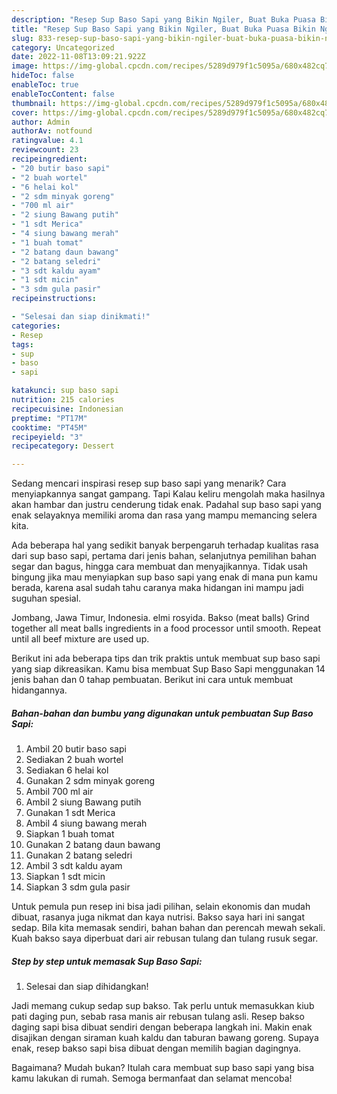 ```yaml
---
description: "Resep Sup Baso Sapi yang Bikin Ngiler, Buat Buka Puasa Bikin Ngiler"
title: "Resep Sup Baso Sapi yang Bikin Ngiler, Buat Buka Puasa Bikin Ngiler"
slug: 833-resep-sup-baso-sapi-yang-bikin-ngiler-buat-buka-puasa-bikin-ngiler
category: Uncategorized
date: 2022-11-08T13:09:21.922Z
image: https://img-global.cpcdn.com/recipes/5289d979f1c5095a/680x482cq70/sup-baso-sapi-foto-resep-utama.jpg
hideToc: false
enableToc: true
enableTocContent: false
thumbnail: https://img-global.cpcdn.com/recipes/5289d979f1c5095a/680x482cq70/sup-baso-sapi-foto-resep-utama.jpg
cover: https://img-global.cpcdn.com/recipes/5289d979f1c5095a/680x482cq70/sup-baso-sapi-foto-resep-utama.jpg
author: Admin
authorAv: notfound
ratingvalue: 4.1
reviewcount: 23
recipeingredient:
- "20 butir baso sapi"
- "2 buah wortel"
- "6 helai kol"
- "2 sdm minyak goreng"
- "700 ml air"
- "2 siung Bawang putih"
- "1 sdt Merica"
- "4 siung bawang merah"
- "1 buah tomat"
- "2 batang daun bawang"
- "2 batang seledri"
- "3 sdt kaldu ayam"
- "1 sdt micin"
- "3 sdm gula pasir"
recipeinstructions:

- "Selesai dan siap dinikmati!"
categories:
- Resep
tags:
- sup
- baso
- sapi

katakunci: sup baso sapi 
nutrition: 215 calories
recipecuisine: Indonesian
preptime: "PT17M"
cooktime: "PT45M"
recipeyield: "3"
recipecategory: Dessert

---
```



Sedang mencari inspirasi resep sup baso sapi yang menarik? Cara menyiapkannya sangat gampang. Tapi Kalau keliru mengolah maka hasilnya akan hambar dan justru cenderung tidak enak. Padahal sup baso sapi yang enak selayaknya memiliki aroma dan rasa yang mampu memancing selera kita.


Ada beberapa hal yang sedikit banyak berpengaruh terhadap kualitas rasa dari sup baso sapi, pertama dari jenis bahan, selanjutnya pemilihan bahan segar dan bagus, hingga cara membuat dan menyajikannya. Tidak usah bingung jika mau menyiapkan sup baso sapi yang enak di mana pun kamu berada, karena asal sudah tahu caranya maka hidangan ini mampu jadi suguhan spesial.

Jombang, Jawa Timur, Indonesia. elmi rosyida. Bakso (meat balls) Grind together all meat balls ingredients in a food processor until smooth. Repeat until all beef mixture are used up.


Berikut ini ada beberapa tips dan trik praktis untuk membuat sup baso sapi yang siap dikreasikan. Kamu bisa membuat Sup Baso Sapi menggunakan 14 jenis bahan dan 0 tahap pembuatan. Berikut ini cara untuk membuat hidangannya.

<!--inarticleads1-->

##### Bahan-bahan dan bumbu yang digunakan untuk pembuatan Sup Baso Sapi:

1. Ambil 20 butir baso sapi
1. Sediakan 2 buah wortel
1. Sediakan 6 helai kol
1. Gunakan 2 sdm minyak goreng
1. Ambil 700 ml air
1. Ambil 2 siung Bawang putih
1. Gunakan 1 sdt Merica
1. Ambil 4 siung bawang merah
1. Siapkan 1 buah tomat
1. Gunakan 2 batang daun bawang
1. Gunakan 2 batang seledri
1. Ambil 3 sdt kaldu ayam
1. Siapkan 1 sdt micin
1. Siapkan 3 sdm gula pasir


Untuk pemula pun resep ini bisa jadi pilihan, selain ekonomis dan mudah dibuat, rasanya juga nikmat dan kaya nutrisi. Bakso saya hari ini sangat sedap. Bila kita memasak sendiri, bahan bahan dan perencah mewah sekali. Kuah bakso saya diperbuat dari air rebusan tulang dan tulang rusuk segar. 

<!--inarticleads2-->

##### Step by step untuk memasak Sup Baso Sapi:


1. Selesai dan siap dihidangkan!

Jadi memang cukup sedap sup bakso. Tak perlu untuk memasukkan kiub pati daging pun, sebab rasa manis air rebusan tulang asli. Resep bakso daging sapi bisa dibuat sendiri dengan beberapa langkah ini. Makin enak disajikan dengan siraman kuah kaldu dan taburan bawang goreng. Supaya enak, resep bakso sapi bisa dibuat dengan memilih bagian dagingnya. 

Bagaimana? Mudah bukan? Itulah cara membuat sup baso sapi yang bisa kamu lakukan di rumah. Semoga bermanfaat dan selamat mencoba!
